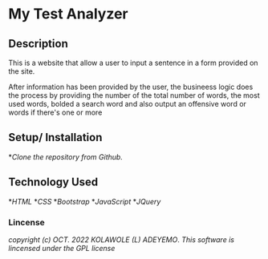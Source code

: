# My Test Analyzer

## Description
This is a website that allow a user to input a sentence in a form provided on the site.

After information has been provided by the user, the busineess logic does the process by providing the number of the total number of words, the most used words, bolded a search word and also output an offensive word or words if there's one or more


## Setup/ Installation 
*_Clone the repository from Github._

## Technology Used
*_HTML_
*_CSS_
*_Bootstrap_
*_JavaScript_
*_JQuery_

### Lincense
_copyright (c) OCT. 2022 KOLAWOLE (L) ADEYEMO_.
_This software is lincensed under the GPL license_
